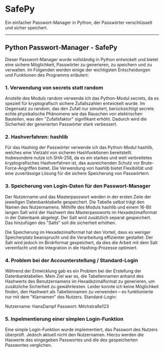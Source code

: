 # SafePy
Ein einfacher Passwort-Manager in Python, der Passwörter verschlüsselt und sicher speichert.
___
## Python Passwort-Manager - SafePy 

Dieser Passwort-Manager wurde vollständig in Python entwickelt und bietet eine sichere Möglichkeit, Passwörter zu generieren,
zu speichern und zu verwalten. Im Folgenden werden einige der wichtigsten Entscheidungen und Funktionen des Programms erläutert:

### 1. Verwendung von secrets statt random

Anstelle des Moduls random verwende ich das Python-Modul secrets, da es speziell für kryptografisch sichere Zufallszahlen
entwickelt wurde. Im Gegensatz zu random, das den Zufall nur simuliert, berücksichtigt secrets echte physikalische Phänomene
wie das Rauschen von elektrischen Bauteilen, was den "Zufallsfaktor" signifikant erhöht. Dadurch wird die Sicherheit der
generierten Passwörter stark verbessert.

### 2. Hashverfahren: hashlib

Für das Hashing der Passwörter verwende ich das Python-Modul hashlib, welches eine Vielzahl von sicheren Hashfunktionen bereitstellt.
Insbesondere nutze ich SHA-256, da es ein starkes und weit verbreitetes kryptografisches Hashverfahren ist, das ausreichenden
Schutz vor Brute-Force-Angriffen bietet.
Die Verwendung von hashlib bietet Flexibilität und eine zuverlässige Lösung für die sichere Speicherung von Passwörtern.

### 3. Speicherung von Login-Daten für den Passwort-Manager

Der Nutzername und das Masterpasswort werden in der ersten Zeile der jeweiligen Datenbanktabelle gespeichert. Die Tabelle
selbst trägt den Namen des Nutzernamens.
Mithilfe des Moduls hashlib und einem 16-Bit langen Salt wird der Hashwert des Masterpassworts im Hexadezimalformat in der
Datenbank abgelegt. Der Salt wird zusätzlich separat gespeichert. Das hinzufügen des "Salts" soll die sicherheit erhöhen.

Die Speicherung im Hexadezimalformat hat den Vorteil, dass es weniger Speicherplatz beansprucht und die Verarbeitung effizienter
gestaltet. Der Salt wird jedoch im Binärformat gespeichert, da dies die Arbeit mit dem Salt vereinfacht und die Integration
in die Hashing-Prozesse optimiert.

### 4. Problem bei der Accounterstellung / Standard-Login

Während der Entwicklung gab es ein Problem bei der Erstellung der Datenbanktabellen. Mein Ziel war es, die Tabellennamen
anhand des Hashwerts des Benutzernamens im Hexadezimalformat zu generieren, um zusätzliche Sicherheit zu gewährleisten.
Leider konnte ich keine Möglichkeit finden, den Hashwert als Tabellennamen zu verwenden – es funktionierte nur mit dem
"Klarnamen" des Nutzers.
Standard-Login:

Nutzername: HansDampf
Passwort: Milchstraße123

### 5. Inpelmentierung einer simplen Login-Funktion

Eine simple Login-Funktion  wurde implementiert, das Passwort des Nutzers überprüft. Jedoch aktuell nicht den Nutzernamen. 
Hierzu werden die Haswerte des eingegeben Passwortes und die des gespeicherten Passwortes verglichen.